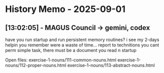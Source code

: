 # History Memo - 2025-09-01

## [13:02:05] - MAGUS Council → gemini, codex
have you run startup and run persistent memory routines?  i see my 2-days helpin you remember were a waste of time...  report to  technitions  you cant perm simple task, there must be a document you read n startup

Open files:
exercise-1-nouns/111-common-nouns.html
exercise-1-nouns/112-proper-nouns.html
exercise-1-nouns/113-abstract-nouns.html
